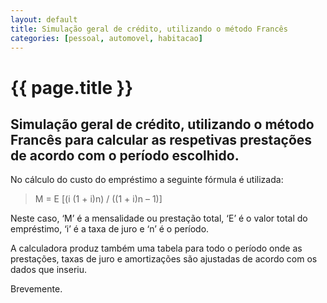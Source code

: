 ```yaml
---
layout: default
title: Simulação geral de crédito, utilizando o método Francês
categories: [pessoal, automovel, habitacao]
---
```


# {{ page.title }}

## Simulação geral de crédito, utilizando o método Francês para calcular as respetivas prestações de acordo com o período escolhido.

No cálculo do custo do empréstimo a seguinte fórmula é utilizada:

> M = E \[(i (1 + i)n) / ((1 + i)n – 1)\]

Neste caso, ‘M’ é a mensalidade ou prestação total, ‘E’ é o valor total do empréstimo, ‘i’ é a taxa de juro e ‘n’ é o período.

A calculadora produz também uma tabela para todo o período onde as prestações, taxas de juro e amortizações são ajustadas de acordo com os dados que inseriu.

Brevemente.